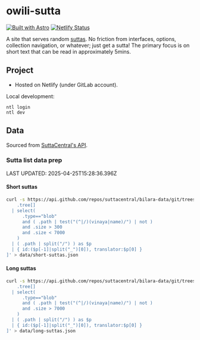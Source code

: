 # owili-sutta

[![Built with Astro](https://astro.badg.es/v2/built-with-astro/tiny.svg)](https://astro.build) [![Netlify Status](https://api.netlify.com/api/v1/badges/c3f04fc3-5e04-477c-9adc-b5bd03490071/deploy-status)](https://app.netlify.com/sites/owili-sutta/deploys)

A site that serves random [suttas](https://suttacentral.net/discourses-guide-sujato?lang=en). No friction from interfaces, options, collection navigation, or whatever; just get a sutta! The primary focus is on short text that can be read in approximately 5mins.

## Project

- Hosted on Netlify (under GitLab account).

Local development:

```
ntl login
ntl dev
```

## Data

Sourced from [SuttaCentral's API](https://discourse.suttacentral.net/t/api-documentation-question/24410).

### Sutta list data prep

LAST UPDATED: 2025-04-25T15:28:36.396Z

#### Short suttas

```bash
curl -s https://api.github.com/repos/suttacentral/bilara-data/git/trees/published:translation/en?recursive=1 | jq '[
    .tree[]
  | select(
      .type=="blob"
      and ( .path | test("(^|/)(vinaya|name)/") | not )
      and .size > 300
      and .size < 7000
    )
  | ( .path | split("/") ) as $p
  | { id:($p[-1]|split("_")[0]), translator:$p[0] }
]' > data/short-suttas.json
```

#### Long suttas

```bash
curl -s https://api.github.com/repos/suttacentral/bilara-data/git/trees/published:translation/en?recursive=1 | jq '[
    .tree[]
  | select(
      .type=="blob"
      and ( .path | test("(^|/)(vinaya|name)/") | not )
      and .size > 7000
    )
  | ( .path | split("/") ) as $p
  | { id:($p[-1]|split("_")[0]), translator:$p[0] }
]' > data/long-suttas.json
```
